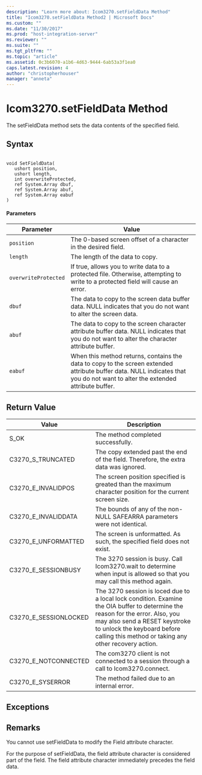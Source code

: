 ```yaml
---
description: "Learn more about: Icom3270.setFieldData Method"
title: "Icom3270.setFieldData Method2 | Microsoft Docs"
ms.custom: ""
ms.date: "11/30/2017"
ms.prod: "host-integration-server"
ms.reviewer: ""
ms.suite: ""
ms.tgt_pltfrm: ""
ms.topic: "article"
ms.assetid: 0c3b6070-a1b6-4d63-9444-6ab53a3f1ea0
caps.latest.revision: 4
author: "christopherhouser"
manager: "anneta"
---
```

# Icom3270.setFieldData Method
The setFieldData method sets the data contents of the specified field.  
  
## Syntax  
  
```  
  
void SetFieldData(  
   ushort position,  
   ushort length,  
   int overwriteProtected,  
   ref System.Array dbuf,  
   ref System.Array abuf,  
   ref System.Array eabuf  
)  
```  
  
#### Parameters  
  
|Parameter|Value|  
|---------------|-----------|  
|`position`|The 0-based screen offset of a character in the desired field.|  
|`length`|The length of the data to copy.|  
|`overwriteProtected`|If true, allows you to write data to a protected file. Otherwise, attempting to write to a protected field will cause an error.|  
|`dbuf`|The data to copy to the screen data buffer data. NULL indicates that you do not want to alter the screen data.|  
|`abuf`|The data to copy to the screen character attribute buffer data. NULL indicates that you do not want to alter the character attribute buffer.|  
|`eabuf`|When this method returns, contains the data to copy to the screen extended attribute buffer data. NULL indicates that you do not want to alter the extended attribute buffer.|  
  
## Return Value  
  
|Value|Description|  
|-----------|-----------------|  
|S_OK|The method completed successfully.|  
|C3270_S_TRUNCATED|The copy extended past the end of the field. Therefore, the extra data was ignored.|  
|C3270_E_INVALIDPOS|The screen position specified is greated than the maximum character position for the current screen size.|  
|C3270_E_INVALIDDATA|The bounds of any of the non-NULL SAFEARRA parameters were not identical.|  
|C3270_E_UNFORMATTED|The screen is unformatted. As such, the specified field does not exist.|  
|C3270_E_SESSIONBUSY|The 3270 session is busy. Call Icom3270.wait to determine when input is allowed so that you may call this method again.|  
|C3270_E_SESSIONLOCKED|The 3270 session is loced due to a local lock condition. Examine the OIA buffer to determine the reason for the error. Also, you may also send a RESET keystroke to unlock the keyboard before calling this method or taking any other recovery action.|  
|C3270_E_NOTCONNECTED|The com3270 client is not connected to a session through a call to Icom3270.connect.|  
|C3270_E_SYSERROR|The method failed due to an internal error.|  
  
## Exceptions  
  
## Remarks  
 You cannot use setFieldData to modify the Field attribute character.  
  
 For the purpose of setFieldData, the field attribute character is considered part of the field. The field attribute character immediately precedes the field data.

